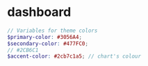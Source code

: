 # dashboard


<!--
// Variables for theme colors
$primary-color: #3056A4;
$secondary-color: #477FC0;
// #2CB6C1
$accent-color: #2cb7c1a5; // chart's colour
-->

```scss
// Variables for theme colors
$primary-color: #3056A4;
$secondary-color: #477FC0;
// #2CB6C1
$accent-color: #2cb7c1a5; // chart's colour

```
